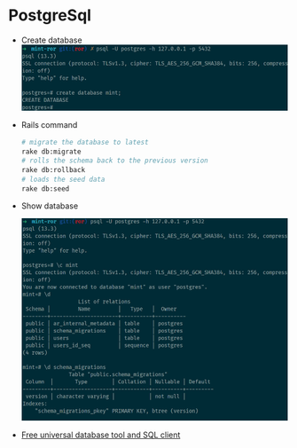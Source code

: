 # PostgreSql

- Create database
![create database](create-db.png)

- Rails command

    ```bash
    # migrate the database to latest
    rake db:migrate    
    # rolls the schema back to the previous version
    rake db:rollback
    # loads the seed data
    rake db:seed
    ```

- Show database
  
    ![show](show.png)

- [Free universal database tool and SQL client](https://dbeaver.io/download/)
